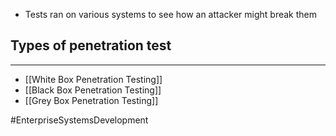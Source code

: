 - Tests ran on various systems to see how an attacker might break them

## Types of penetration test
---
- [[White Box Penetration Testing]]
- [[Black Box Penetration Testing]]
- [[Grey Box Penetration Testing]]

#EnterpriseSystemsDevelopment 